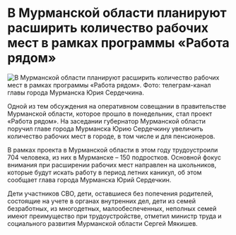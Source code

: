 # В Мурманской области планируют расширить количество рабочих мест в рамках программы «Работа рядом»
![]( https://static.mk.ru/upload/entities/2025/04/02/15/articles/detailPicture/41/01/b1/7c/3660866a7a60cf4e29f896807c510022.jpg " В Мурманской области планируют расширить количество рабочих мест в рамках программы «Работа рядом». Фото: телеграм-канал главы города Мурманска Юрия Сердечкина.")

Одной из тем обсуждения на оперативном совещании в правительстве Мурманской области, которое прошло в понедельник, стал проект «Работа рядом». На заседании губернатор Мурманской области поручил главе города Мурманска Юрию Сердечкину увеличить количество рабочих мест в городе, в том числе и для пенсионеров.

В рамках проекта в Мурманской области в этом году трудоустроили 704 человека, из них в Мурманске – 150 подростков. Основной фокус внимания при расширении рабочих мест направлен на школьников, которые будут искать работу в период летних каникул, об этом сообщает глава города Мурманска Юрий Сердечкин.

Дети участников СВО, дети, оставшиеся без попечения родителей, состоящие на учете в органах внутренних дел, дети из семей безработных, из многодетных, малообеспеченных, неполных семей имеют преимущество при трудоустройстве, отметил министр труда и социального развития Мурманской области Сергей Мякишев.
